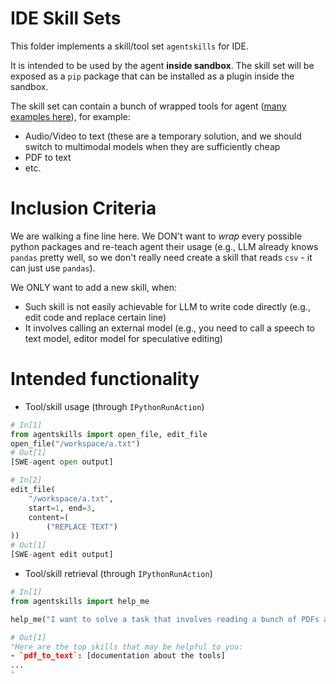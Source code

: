 # IDE Skill Sets

This folder implements a skill/tool set `agentskills` for IDE.

It is intended to be used by the agent **inside sandbox**.
The skill set will be exposed as a `pip` package that can be installed as a plugin inside the sandbox.

The skill set can contain a bunch of wrapped tools for agent ([many examples here](https://github.com/hanzoai/ide/pull/1914)), for example:
- Audio/Video to text (these are a temporary solution, and we should switch to multimodal models when they are sufficiently cheap
- PDF to text
- etc.

# Inclusion Criteria

We are walking a fine line here.
We DON't want to *wrap* every possible python packages and re-teach agent their usage (e.g., LLM already knows `pandas` pretty well, so we don't really need create a skill that reads `csv` - it can just use `pandas`).

We ONLY want to add a new skill, when:
- Such skill is not easily achievable for LLM to write code directly (e.g., edit code and replace certain line)
- It involves calling an external model (e.g., you need to call a speech to text model, editor model for speculative editing)

# Intended functionality

- Tool/skill usage (through `IPythonRunAction`)

```python
# In[1]
from agentskills import open_file, edit_file
open_file("/workspace/a.txt")
# Out[1]
[SWE-agent open output]

# In[2]
edit_file(
    "/workspace/a.txt",
    start=1, end=3,
    content=(
        ("REPLACE TEXT")
))
# Out[1]
[SWE-agent edit output]
```

- Tool/skill retrieval (through `IPythonRunAction`)

```python
# In[1]
from agentskills import help_me

help_me("I want to solve a task that involves reading a bunch of PDFs and reason about them")

# Out[1]
"Here are the top skills that may be helpful to you:
- `pdf_to_text`: [documentation about the tools]
...
"
```
